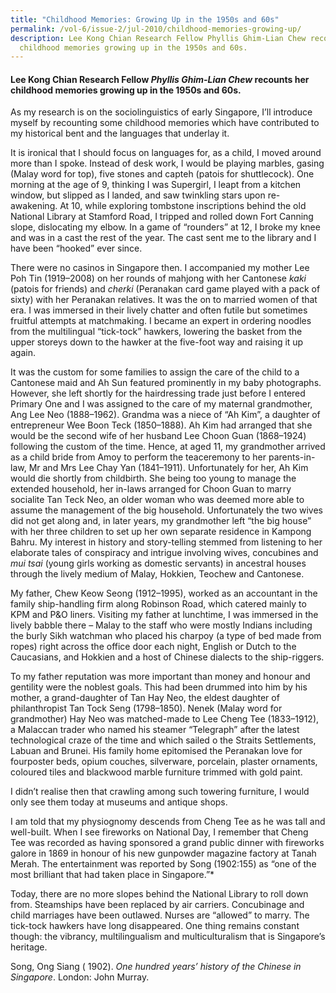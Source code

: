 ```yaml
---
title: "Childhood Memories: Growing Up in the 1950s and 60s"
permalink: /vol-6/issue-2/jul-2010/childhood-memories-growing-up/
description: Lee Kong Chian Research Fellow Phyllis Ghim-Lian Chew recounts her
  childhood memories growing up in the 1950s and 60s.
---
```

#### Lee Kong Chian Research Fellow _Phyllis Ghim-Lian Chew_ recounts her childhood memories growing up in the 1950s and 60s.

As my research is on the sociolinguistics of early Singapore, I’ll introduce myself by recounting some childhood memories which have contributed to my historical bent and 
the languages that underlay it.

It is ironical that I should focus on languages for, as a child, I moved around more than I spoke. Instead of desk work, I would be playing marbles, gasing (Malay word for top), five stones and capteh (patois for shuttlecock). One morning at the age of 9, thinking I was Supergirl, I leapt from a kitchen window, but slipped as I landed, and saw twinkling stars upon re-awakening. At 10, while exploring tombstone inscriptions behind the old National Library at Stamford Road, I tripped and rolled down Fort Canning slope, dislocating my elbow. In a game of “rounders” at 12, I broke my knee and was in a cast the rest of the year. The cast sent me to the library and I have been “hooked” ever since.

There were no casinos in Singapore then. I accompanied my mother Lee Poh Tin (1919–2008) on her rounds of mahjong with her Cantonese *kaki* (patois for friends) and *cherki* (Peranakan card game played with a pack of sixty) with her Peranakan relatives. It was the  on to married women of that era. I was immersed in their lively chatter and often futile but sometimes fruitful attempts at matchmaking. I became an expert in ordering noodles from the multilingual “tick-tock” hawkers, lowering the basket from the upper storeys down to the hawker at the five-foot way and raising it up again.

It was the custom for some families to assign the care of the child to a Cantonese maid and Ah Sun featured prominently in my baby photographs. However, she left shortly for the hairdressing trade just before I entered Primary One and I was assigned to the care of my maternal grandmother, Ang Lee Neo (1888–1962). Grandma was a niece of “Ah Kim”, a daughter of entrepreneur Wee Boon Teck (1850–1888). Ah Kim had arranged that she would be the second wife of her husband Lee Choon Guan (1868–1924) following the custom of the time. Hence, at aged 11, my grandmother arrived as a child bride from Amoy to perform the teaceremony to her parents-in-law, Mr and Mrs Lee Chay Yan (1841–1911). Unfortunately for her, Ah Kim would die shortly from childbirth. She being too young to manage the extended household, her in-laws arranged for Choon Guan to marry socialite Tan Teck Neo, an older woman who was deemed more able to assume the management of the big household. Unfortunately the two wives did not get along and, in later years, my grandmother left “the big house” with her three children to set up her own separate residence in Kampong Bahru. My interest in history and story-telling stemmed from listening to her elaborate tales of conspiracy and intrigue involving wives, concubines and *mui tsai* (young girls working as domestic servants) in ancestral houses through the lively medium of Malay, Hokkien, Teochew and Cantonese.

My father, Chew Keow Seong (1912–1995), worked as an accountant in the family ship-handling firm along Robinson Road, which catered mainly to KPM and P&O liners. Visiting my father at lunchtime, I was immersed in the lively babble there – Malay to the staff who were mostly Indians including the burly Sikh watchman who placed his charpoy (a type of bed made from ropes) right across the office door each night, English or Dutch to the Caucasians, and Hokkien and a host of Chinese dialects to the ship-riggers.

To my father reputation was more important than money and honour and gentility were the noblest goals. This had been drummed into him by his mother, a grand-daughter of Tan Hay Neo, the eldest daughter of philanthropist Tan Tock Seng (1798–1850). Nenek (Malay word for grandmother) Hay Neo was matched-made to Lee Cheng Tee (1833–1912), a Malaccan trader who named his steamer “Telegraph” after the latest technological craze of the time and which sailed o the Straits Settlements, Labuan and Brunei. His family home epitomised the Peranakan love for fourposter beds, opium couches, silverware, porcelain, plaster ornaments, coloured tiles and blackwood marble furniture trimmed with gold paint.

I didn’t realise then that crawling among such towering furniture, I would only see them today at museums and antique shops.

I am told that my physiognomy descends from Cheng Tee as he was tall and well-built. When I see fireworks on National Day, I remember that Cheng Tee was recorded as having sponsored a grand public dinner with fireworks galore in 1869 in honour of his new gunpowder magazine factory at Tanah Merah. The entertainment was reported by Song (1902:155) as “one of the most brilliant that had taken place in Singapore.”*

Today, there are no more slopes behind the National Library to roll down from. Steamships have been replaced by air carriers. Concubinage and child marriages have been outlawed. Nurses are “allowed” to marry. The tick-tock hawkers have long disappeared. One thing remains constant though: the vibrancy, multilingualism and multiculturalism that is Singapore’s heritage.


Song, Ong Siang ( 1902). *One hundred years’ history of the Chinese in Singapore*. London: John Murray.





